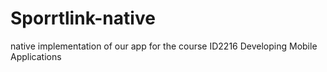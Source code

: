 # Sporrtlink-native
native implementation of our app for the course ID2216 Developing Mobile Applications
